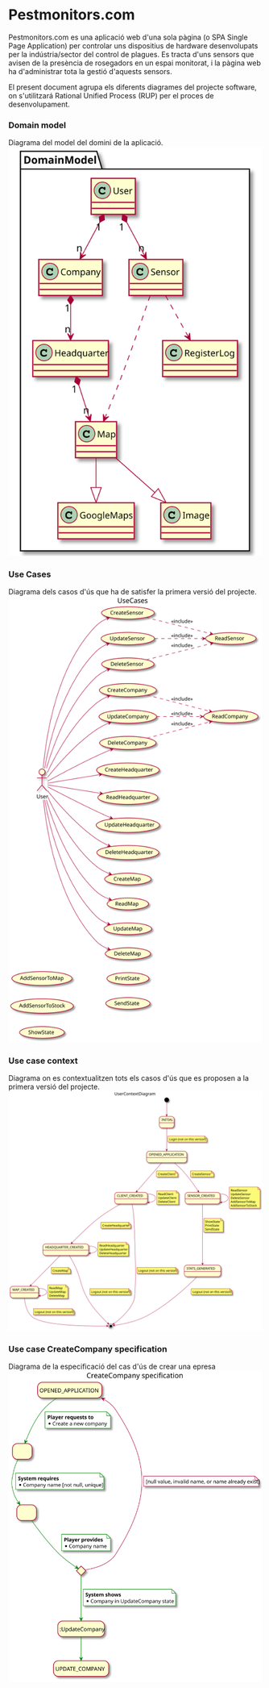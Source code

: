 # Pestmonitors.com

Pestmonitors.com es una aplicació web d'una sola pàgina (o SPA Single Page Application) per controlar uns dispositius de hardware desenvolupats per la indústria/sector del control de plagues. Es tracta d'uns sensors que avisen de la presència de rosegadors en un espai monitorat, i la pàgina web ha d'administrar tota la gestió d'aquests sensors.

El present document agrupa els diferents diagrames del projecte software, on s'utilitzará Rational Unified Process (RUP) per el proces de desenvolupament.

### Domain model
Diagrama del model del domini de la aplicació.
![DomainModel](./docs/src/domainModel/domainModel.svg)

### Use Cases
Diagrama dels casos d'ús que ha de satisfer la primera versió del projecte.
![UseCases](./docs/src/useCase/useCase.svg)

### Use case context
Diagrama on es contextualitzen tots els casos d'ús que es proposen a la primera versió del projecte.
![UseCaseContext](./docs/src/useCase/context/useCaseContext.svg)


### Use case CreateCompany specification
Diagrama de la especificació del cas d'ús de crear una epresa
![´createCompanySpecification](./docs/src/useCase/specification/createCompany.svg)
